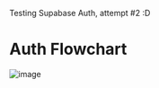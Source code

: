 Testing Supabase Auth, attempt #2 :D

# Auth Flowchart
![image](https://i.gyazo.com/cfaccf368f4f86dc956695fe17125b85.png)